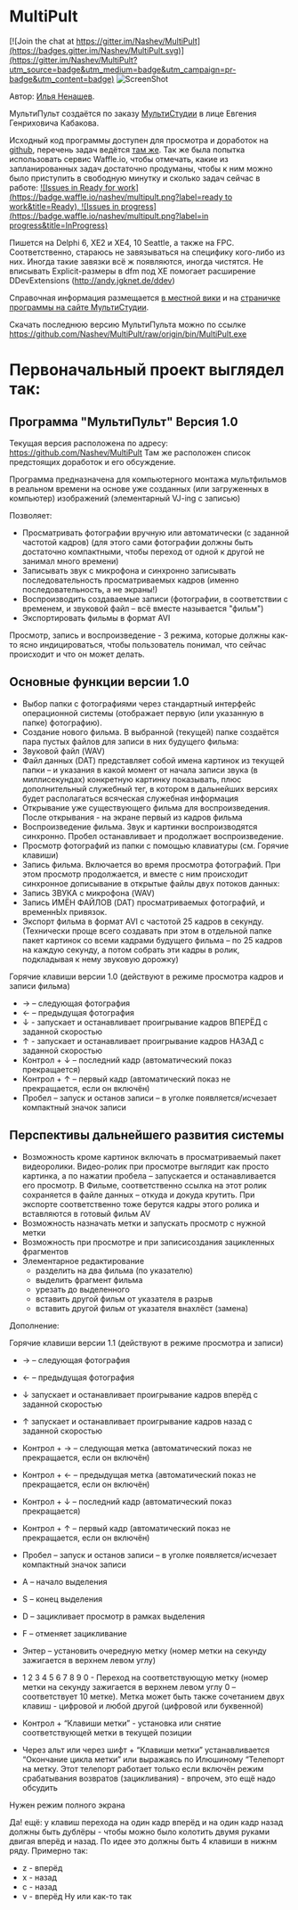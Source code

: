 ﻿MultiPult
=========

[![Join the chat at https://gitter.im/Nashev/MultiPult](https://badges.gitter.im/Nashev/MultiPult.svg)](https://gitter.im/Nashev/MultiPult?utm_source=badge&utm_medium=badge&utm_campaign=pr-badge&utm_content=badge)
![ScreenShot](https://raw.github.com/Nashev/MultiPult/origin/ScreenShot.png)

Автор: [Илья Ненашев](http://innenashev.narod.ru).

МультиПульт создаётся по заказу [МультиСтудии](http://multistudia.ru/?page_id=923) в лице Евгения Генриховича Кабакова.

Исходный код программы доступен для просмотра и доработок на [github](https://github.com/Nashev/MultiPult), перечень задач ведётся [там же](https://github.com/Nashev/MultiPult/issues). Так же была попытка использовать сервис Waffle.io, чтобы отмечать, какие из запланированных задач достаточно продуманы, чтобы к ним можно было приступить в свободную минутку и сколько задач сейчас в работе: [![Issues in Ready for work](https://badge.waffle.io/nashev/multipult.png?label=ready to work&title=Ready), ![Issues in progress](https://badge.waffle.io/nashev/multipult.png?label=in progress&title=InProgress)](http://waffle.io/nashev/multipult)

Пишется на Delphi 6, XE2 и XE4, 10 Seattle, а также на FPC. Соответственно, стараюсь не завязываться на специфику кого-либо из них. Иногда такие завязки всё ж появляются, иногда чистятся. Не вписывать Expliсit-размеры в dfm под XE помогает расширение DDevExtensions (http://andy.jgknet.de/ddev)

Справочная информация размещается [в местной вики](https://github.com/Nashev/MultiPult/wiki) и на  [страничке программы на сайте МультиСтудии](http://multistudia.ru/?page_id=923).

Скачать последнюю версию МультиПульта можно по ссылке https://github.com/Nashev/MultiPult/raw/origin/bin/MultiPult.exe


Первоначальный проект выглядел так:
===================================

Программа "МультиПульт" Версия 1.0
----------------------------------

Текущая версия расположена по адресу: https://github.com/Nashev/MultiPult 
Там же расположен список предстоящих доработок и его обсуждение.

Программа предназначена для компьютерного монтажа мультфильмов в реальном времени на основе уже созданных (или загруженных в компьютер) изображений (элементарный VJ-ing с записью)

Позволяет:
* Просматривать фотографии вручную или автоматически (с заданной частотой кадров) (для этого сами фотографии должны быть достаточно компактными, чтобы переход от  одной к другой не занимал много времени)
* Записывать звук с микрофона и синхронно записывать последовательность просматриваемых кадров (именно последовательность, а не экраны!)
* Воспроизводить создаваемые записи (фотографии, в соответствии с временем, и звуковой файл – всё вместе называется "фильм")
* Экспортировать фильмы в формат AVI

Просмотр, запись и воспроизведение - 3 режима, которые должны как-то ясно индицироваться, чтобы пользователь понимал, что сейчас происходит и что он может делать.

Основные функции версии 1.0
----------------------------------

* Выбор папки с фотографиями через стандартный интерфейс операционной системы (отображает первую (или указанную в папке) фотографию).
* Создание нового фильма. В выбранной (текущей) папке создаётся пара пустых файлов для записи в них будущего фильма:
 * Звуковой файл (WAV)
 * Файл данных (DAT) представляет собой имена картинок из текущей папки – и указания в какой момент от начала записи звука (в миллисекундах) конкретную картинку показывать, плюс дополнительный служебный тег, в котором в дальнейших версиях будет располагаться всяческая служебная информация
* Открывание уже существующего фильма для воспроизведения. После открывания - на экране первый из кадров фильма
* Воспроизведение фильма. Звук и картинки воспроизводятся синхронно. Пробел останавливает и продолжает воспроизведение.
* Просмотр фотографий из папки с помощью клавиатуры (см. Горячие клавиши) 
* Запись фильма. Включается во время просмотра фотографий. При этом просмотр продолжается, и вместе с ним происходит синхронное дописывание в открытые файлы двух потоков данных:
 * Запись ЗВУКА с микрофона (WAV)
 * Запись ИМЁН ФАЙЛОВ (DAT) просматриваемых фотографий, и временнЫх привязок. 
* Экспорт фильма в формат AVI с частотой 25 кадров в секунду. (Технически проще всего создавать при этом в отдельной папке пакет картинок со всеми кадрами будущего фильма – по 25 кадров на каждую секунду, а потом собрать эти кадры в ролик, подкладывая к нему звуковую дорожку)


Горячие клавиши версии 1.0 (действуют в режиме просмотра кадров и записи фильма)
* → – следующая фотография
* ← – предыдущая фотография
* ↓ - запускает и останавливает проигрывание кадров ВПЕРЁД с заданной скоростью
* ↑ - запускает и останавливает проигрывание кадров НАЗАД с заданной скоростью
* Контрол  +  ↓  – последний кадр (автоматический показ прекращается)
* Контрол  +  ↑  – первый кадр (автоматический показ не прекращается, если он включён)
* Пробел  – запуск и останов записи – в уголке появляется/исчезает компактный значок записи

Перспективы дальнейшего развития системы
----------------------------------

* Возможность кроме картинок включать в просматриваемый пакет видеоролики. Видео-ролик при просмотре выглядит как просто картинка, а по нажатии пробела – запускается и останавливается его просмотр. В Фильме, соответственно ссылка на этот ролик сохраняется в файле данных – откуда и докуда крутить. При экспорте соответственно тоже берутся кадры этого ролика и вставляются в готовый фильм AV
* Возможность назначать метки и запускать просмотр с нужной метки
* Возможность при просмотре и при записисоздания зацикленных фрагментов
* Элементарное редактирование 
    * разделить на два фильма (по указателю)
    * выделить фрагмент фильма
    * урезать до выделенного
    * вставить другой фильм от указателя в разрыв
    * вставить другой фильм от указателя внахлёст (замена)

Дополнение:

Горячие клавиши версии 1.1 (действуют в режиме просмотра и записи)

* → – следующая фотография
* ← – предыдущая фотография
* ↓   запускает и останавливает проигрывание кадров вперёд с заданной скоростью
* ↑  запускает и останавливает проигрывание кадров назад с заданной скоростью
* Контрол  + → – следующая метка (автоматический показ не прекращается, если он включён)
* Контрол  + ← – предыдущая метка (автоматический показ не прекращается, если он включён)
* Контрол  +  ↓    – последний кадр (автоматический показ прекращается)
* Контрол  +  ↑   – первый кадр (автоматический показ не прекращается, если он включён)
* Пробел  – запуск и останов записи – в уголке появляется/исчезает компактный значок записи
* A – начало выделения
* S  – конец выделения 
* D – зацикливает просмотр в рамках выделения
* F  – отменяет зацикливание
* Энтер  – установить очередную метку (номер метки на секунду зажигается в верхнем левом углу)
* 1   2   3   4   5   6   7   8   9   0  - Переход на соответствующую метку (номер метки на секунду зажигается в верхнем левом углу 0 – соответствует 10 метке). Метка может быть также сочетанием двух клавиш - цифровой и любой другой (цифровой или буквенной)

* Контрол  +  “Клавиши метки”   - установка или снятие соответствующей метки в текущей позиции
* Через альт или через шифт + “Клавиши метки” устанавливается “Окончание цикла метки” или выражаясь по Илюшиному “Телепорт на метку. Этот телепорт работает только если включён режим срабатывания возвратов (зацикливания) - впрочем, это ещё надо обсудить

Нужен режим полного экрана

Да! ещё: у клавиш перехода на один кадр вперёд и на один кадр назад должны быть дублёры - чтобы можно было колотить двумя руками двигая вперёд и назад. По идее это должны быть 4 клавиши в нижнм ряду. Примерно так:
* z - вперёд
* x - назад
* c - назад
* v - вперёд
Ну или как-то так
